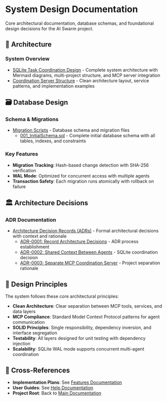 # System Design Documentation

Core architectural documentation, database schemas, and foundational design decisions for the AI Swarm project.

## 📐 Architecture

### System Overview
- [SQLite Task Coordination Design](sqlite-task-coordination-design.md) - Complete system architecture with Mermaid diagrams, multi-project structure, and MCP server integration
- [Coordination Server Structure](coordination-server-structure.md) - Clean architecture layout, service patterns, and implementation examples

## 🗃️ Database Design

### Schema & Migrations
- [Migration Scripts](migration-scripts/) - Database schema and migration files
  - [001_InitialSchema.sql](migration-scripts/001_InitialSchema.sql) - Complete initial database schema with all tables, indexes, and constraints

### Key Features
- **Migration Tracking**: Hash-based change detection with SHA-256 verification
- **WAL Mode**: Optimized for concurrent access with multiple agents
- **Transaction Safety**: Each migration runs atomically with rollback on failure

## 🏛️ Architecture Decisions

### ADR Documentation
- [Architecture Decision Records (ADRs)](adr/) - Formal architectural decisions with context and rationale
  - [ADR-0001: Record Architecture Decisions](adr/0001-record-architecture-decisions.md) - ADR process establishment
  - [ADR-0002: Shared Context Between Agents](adr/0002-shared-context-between-agents.md) - SQLite coordination decision
  - [ADR-0003: Separate MCP Coordination Server](adr/0003-separate-mcp-coordination-server.md) - Project separation rationale

## 🎯 Design Principles

The system follows these core architectural principles:

- **Clean Architecture**: Clear separation between MCP tools, services, and data layers
- **MCP Compliance**: Standard Model Context Protocol patterns for agent communication  
- **SOLID Principles**: Single responsibility, dependency inversion, and interface segregation
- **Testability**: All layers designed for unit testing with dependency injection
- **Scalability**: SQLite WAL mode supports concurrent multi-agent coordination

## 🔗 Cross-References

- **Implementation Plans**: See [Features Documentation](../features/)
- **User Guides**: See [Help Documentation](../help/)
- **Project Root**: Back to [Main Documentation](../README.md)